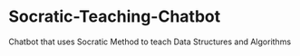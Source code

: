 # Socratic-Teaching-Chatbot
Chatbot that uses Socratic Method to teach Data Structures and Algorithms
